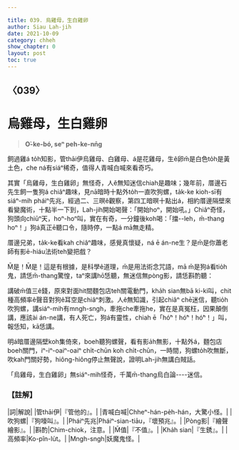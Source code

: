 ```yaml
---

title: 039. 烏雞母，生白雞卵
author: Siau Lah-jih
date: 2021-10-09
category: chheh
show_chapter: 0
layout: post
toc: true
---
```

  
## 〈039〉
# 烏雞母，生白雞卵
>**O͘-ke-bó, seⁿ peh-ke-nn̄g**
  
飼過雞á to̍h知影，管thāi伊烏雞母、白雞母、á是花雞母，生ê卵m̄是白色to̍h是黃土色，che ná有siáⁿ稀奇，值得人青喊白喊來看奇巧。

其實「烏雞母，生白雞卵」無怪奇，人ê無知迷信chiah是趣味；幾年前，厝邊石先生飼一隻狗á chiâⁿ趣味，見nā暗時十點外to̍h一直吹狗螺，ta̍k-ke kioh-sī有siáⁿ-mih pháiⁿ先兆，經過二、三暝ê觀察，第四工暗暝十點出á，相約厝邊隔壁來看變魔術，十點半一下到，Lah-jih開始喝聲：「開始hoⁿ，開始吼。」Chiâⁿ奇怪，狗頭向chiūⁿ天，hoⁿ-hoⁿ叫，實在有奇，一分鐘後koh喝：「擋--leh，m̄-thang hoⁿ！」狗á真正ē聽口令，隨時停，一點á mā無走精。

厝邊兄弟，ta̍k-ke看kah chiâⁿ趣味，感覺真懷疑，ná ē án-ne生？是m̄是你蕭老師有影ē-hiáu法術teh變把戲？

M̄是！M̄是！這是有根據，是科學ê道理，m̄是用法術念咒語，mā m̄是狗á看tio̍h鬼，請恁m̄-thang驚惶，taⁿ來講hō͘恁聽，無迷信無pòng影，請恁斟酌聽：

講破m̄值三ê錢，原來對面hit間麵包店teh關電動門，kha̍h sian無bā ki-ki叫，chit種高頻率ê聲音對狗ê耳空是chiâⁿ刺激。人ê無知識，引起chiâⁿ chē迷信，聽tio̍h吹狗螺，講siáⁿ-mih有mngh-sngh，牽拖che牽拖he，實在是真冤枉，因果顛倒講，應該ài án-ne講，有人死亡，狗á有靈性，chiah ē「hó͘ⁿ！hó͘ⁿ！hó͘ⁿ！」叫，報恁知，kā恁講。

明á暗厝邊隔壁koh集倚來，boeh聽狗螺聲，看有影a̍h無影，十點外á，麵包店boeh關門，iⁿ-iⁿ-oaiⁿ-oaiⁿ chi̍t-chūn koh chi̍t-chūn，一時間，狗螺to̍h吹無斷，吹kah門關好勢，hiông-hiông停止無聲說，證明Lah-jih無講白賊話。

「烏雞母，生白雞卵」無siáⁿ-mih怪奇，千萬m̄-thang烏白論----迷信。






### 【註解】

|詞|解說|
|管thāi伊|『管他的』。|
|青喊白喊|Chheⁿ-hán-pe̍h-hán，大驚小怪。|
|吹狗螺|『狗嚎叫』。|
|Pháiⁿ先兆|Pháiⁿ-sian-tiāu，『壞預兆』。|
|Pòng影|『繪聲繪影』。|
|斟酌|Chim-chiok，注意。|
|M̄值|『不值』。|
|Kha̍h sian|『生銹』。|
|高頻率|Ko-pîn-lu̍t。|
|Mngh-sngh|妖魔鬼怪。|




